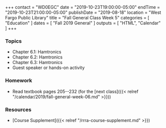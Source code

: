 +++
contact = "WD0EGC"
date = "2019-10-23T19:00:00-05:00"
endTime = "2019-10-23T21:00:00-05:00"
publishDate = "2019-08-18"
location = "West Fargo Public Library"
title = "Fall General Class Week 5"
categories = [ "Education" ]
dates = [ "Fall 2019 General" ]
outputs = [ "HTML", "Calendar" ]
+++
### Topics

* Chapter 6.1: Hamtronics
* Chapter 6.2: Hamtronics
* Chapter 6.3: Hamtronics
* Guest speaker or hands-on activity

### Homework

* Read textbook pages 205--232 (for the [next class]({{< relref "/calendar/2019/fall-general-week-06.md" >}}))

### Resources

* [Course Supplement]({{< relref "/rrra-course-supplement.md" >}})
